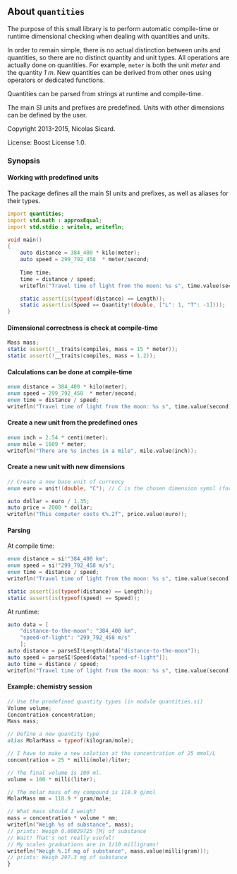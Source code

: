 ## About `quantities`

The purpose of this small library is to perform automatic compile-time or
runtime dimensional checking when dealing with quantities and units.

In order to remain simple, there is no actual distinction between units and
quantities, so there are no distinct quantity and unit types. All operations
are actually done on quantities. For example, `meter` is both the unit _meter_
and the quantity _1 m_. New quantities can be derived from other ones using
operators or dedicated functions.

Quantities can be parsed from strings at runtime and compile-time.

The main SI units and prefixes are predefined. Units with other dimensions can
be defined by the user.

Copyright 2013-2015, Nicolas Sicard.

License: Boost License 1.0.

### Synopsis

#### Working with predefined units

The package defines all the main SI units and prefixes, as well as aliases for their types.

```d
import quantities;
import std.math : approxEqual;
import std.stdio : writeln, writefln;

void main()
{
    auto distance = 384_400 * kilo(meter);
    auto speed = 299_792_458  * meter/second;
    
    Time time;
    time = distance / speed;
    writefln("Travel time of light from the moon: %s s", time.value(second));

    static assert(is(typeof(distance) == Length));
    static assert(is(Speed == Quantity!(double, ["L": 1, "T": -1])));
}
```

#### Dimensional correctness is check at compile-time

```d
Mass mass;
static assert(!__traits(compiles, mass = 15 * meter));
static assert(!__traits(compiles, mass = 1.2));
```

#### Calculations can be done at compile-time

```d
enum distance = 384_400 * kilo(meter);
enum speed = 299_792_458  * meter/second;
enum time = distance / speed;
writefln("Travel time of light from the moon: %s s", time.value(second));
```

#### Create a new unit from the predefined ones
```d
enum inch = 2.54 * centi(meter);
enum mile = 1609 * meter;
writefln("There are %s inches in a mile", mile.value(inch));
```

#### Create a new unit with new dimensions

```d
// Create a new base unit of currency
enum euro = unit!(double, "C"); // C is the chosen dimension symol (for currency...)

auto dollar = euro / 1.35;
auto price = 2000 * dollar;
writefln("This computer costs €%.2f", price.value(euro));
```

#### Parsing

At compile time:

```d
enum distance = si!"384_400 km";
enum speed = si!"299_792_458 m/s";
enum time = distance / speed;
writefln("Travel time of light from the moon: %s s", time.value(second));

static assert(is(typeof(distance) == Length));
static assert(is(typeof(speed) == Speed));
```

At runtime:

```d
auto data = [
    "distance-to-the-moon": "384_400 km",
    "speed-of-light": "299_792_458 m/s"
    ];
auto distance = parseSI!Length(data["distance-to-the-moon"]);
auto speed = parseSI!Speed(data["speed-of-light"]);
auto time = distance / speed;
writefln("Travel time of light from the moon: %s s", time.value(second));
```

#### Example: chemistry session

```d
// Use the predefined quantity types (in module quantities.si)
Volume volume;
Concentration concentration;
Mass mass;

// Define a new quantity type
alias MolarMass = typeof(kilogram/mole);

// I have to make a new solution at the concentration of 25 mmol/L
concentration = 25 * milli(mole)/liter;

// The final volume is 100 ml.
volume = 100 * milli(liter);

// The molar mass of my compound is 118.9 g/mol
MolarMass mm = 118.9 * gram/mole;

// What mass should I weigh?
mass = concentration * volume * mm;
writefln("Weigh %s of substance", mass); 
// prints: Weigh 0.00029725 [M] of substance
// Wait! That's not really useful!
// My scales graduations are in 1/10 milligrams!
writefln("Weigh %.1f mg of substance", mass.value(milli(gram)));
// prints: Weigh 297.3 mg of substance
}
```
